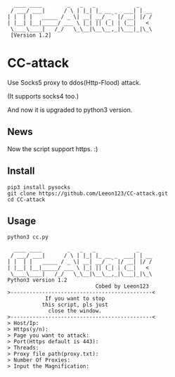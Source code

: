       ____ ____        _   _   _             _
     / ___/ ___|      / \ | |_| |_ __ _  ___| | __
    | |  | |   _____ / _ \| __| __/ _` |/ __| |/ /
    | |__| |__|_____/ ___ \ |_| || (_| | (__|   <
     \____\____|   /_/   \_\__|\__\__,_|\___|_|\_\
     [Version 1.2]
# CC-attack
Use Socks5 proxy to ddos(Http-Flood) attack.

(It supports socks4 too.)

And now it is upgraded to python3 version.

## News

Now the script support https. :)

## Install

    pip3 install pysocks
    git clone https://github.com/Leeon123/CC-attack.git
    cd CC-attack

## Usage

    python3 cc.py
    
      ____ ____        _   _   _             _
     / ___/ ___|      / \ | |_| |_ __ _  ___| | __
    | |  | |   _____ / _ \| __| __/ _` |/ __| |/ /
    | |__| |__|_____/ ___ \ |_| || (_| | (__|   <
     \____\____|   /_/   \_\__|\__\__,_|\___|_|\_\
    Python3 version 1.2
                                Cobed by Leeon123
    >---------------------------------------------<
                If you want to stop
               this script, pls just
                 close the window.
    >---------------------------------------------<
    > Host/Ip:
    > Https(y/n):
    > Page you want to attack:
    > Port(Https default is 443):
    > Threads:
    > Proxy file path(proxy.txt):
    > Number Of Proxies:
    > Input the Magnification:
